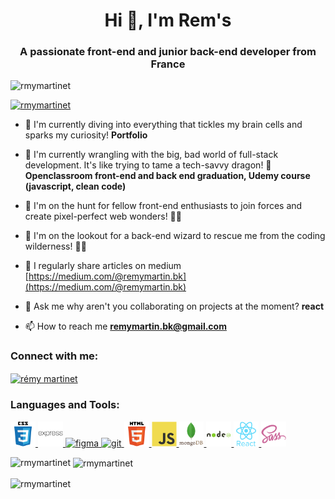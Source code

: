 <h1 align="center">Hi 👋, I'm Rem's</h1>
<h3 align="center">A passionate front-end and junior back-end developer from France</h3>

<p align="left"> <img src="https://komarev.com/ghpvc/?username=rmymartinet&label=Profile%20views&color=0e75b6&style=flat" alt="rmymartinet" /> </p>

<p align="left"> <a href="https://github.com/ryo-ma/github-profile-trophy"><img src="https://github-profile-trophy.vercel.app/?username=rmymartinet" alt="rmymartinet" /></a> </p>

- 🚀 I'm currently diving into everything that tickles my brain cells and sparks my curiosity! **Portfolio**

- 🌱 I'm currently wrangling with the big, bad world of full-stack development. It's like trying to tame a tech-savvy dragon! 🐉 **Openclassroom front-end and back end graduation, Udemy course (javascript, clean code)**

- 👯 I'm on the hunt for fellow front-end enthusiasts to join forces and create pixel-perfect web wonders! **👨‍💻**

- 🤝 I'm on the lookout for a back-end wizard to rescue me from the coding wilderness! **🧙‍♀️**

- 📝 I regularly share articles on medium [https://medium.com/@remymartin.bk](https://medium.com/@remymartin.bk)

- 💬 Ask me why aren't you collaborating on projects at the moment? **react**

- 📫 How to reach me **remymartin.bk@gmail.com**

<h3 align="left">Connect with me:</h3>
<p align="left">
<a href="https://linkedin.com/in/rémy martinet" target="blank"><img align="center" src="https://raw.githubusercontent.com/rahuldkjain/github-profile-readme-generator/master/src/images/icons/Social/linked-in-alt.svg" alt="rémy martinet" height="30" width="40" /></a>
</p>

<h3 align="left">Languages and Tools:</h3>
<p align="left"> <a href="https://www.w3schools.com/css/" target="_blank" rel="noreferrer"> <img src="https://raw.githubusercontent.com/devicons/devicon/master/icons/css3/css3-original-wordmark.svg" alt="css3" width="40" height="40"/> </a> <a href="https://expressjs.com" target="_blank" rel="noreferrer"> <img src="https://raw.githubusercontent.com/devicons/devicon/master/icons/express/express-original-wordmark.svg" alt="express" width="40" height="40"/> </a> <a href="https://www.figma.com/" target="_blank" rel="noreferrer"> <img src="https://www.vectorlogo.zone/logos/figma/figma-icon.svg" alt="figma" width="40" height="40"/> </a> <a href="https://git-scm.com/" target="_blank" rel="noreferrer"> <img src="https://www.vectorlogo.zone/logos/git-scm/git-scm-icon.svg" alt="git" width="40" height="40"/> </a> <a href="https://www.w3.org/html/" target="_blank" rel="noreferrer"> <img src="https://raw.githubusercontent.com/devicons/devicon/master/icons/html5/html5-original-wordmark.svg" alt="html5" width="40" height="40"/> </a> <a href="https://developer.mozilla.org/en-US/docs/Web/JavaScript" target="_blank" rel="noreferrer"> <img src="https://raw.githubusercontent.com/devicons/devicon/master/icons/javascript/javascript-original.svg" alt="javascript" width="40" height="40"/> </a> <a href="https://www.mongodb.com/" target="_blank" rel="noreferrer"> <img src="https://raw.githubusercontent.com/devicons/devicon/master/icons/mongodb/mongodb-original-wordmark.svg" alt="mongodb" width="40" height="40"/> </a> <a href="https://nodejs.org" target="_blank" rel="noreferrer"> <img src="https://raw.githubusercontent.com/devicons/devicon/master/icons/nodejs/nodejs-original-wordmark.svg" alt="nodejs" width="40" height="40"/> </a> <a href="https://reactjs.org/" target="_blank" rel="noreferrer"> <img src="https://raw.githubusercontent.com/devicons/devicon/master/icons/react/react-original-wordmark.svg" alt="react" width="40" height="40"/> </a> <a href="https://sass-lang.com" target="_blank" rel="noreferrer"> <img src="https://raw.githubusercontent.com/devicons/devicon/master/icons/sass/sass-original.svg" alt="sass" width="40" height="40"/> </a> </p>

<p><img align="left" src="https://github-readme-stats.vercel.app/api/top-langs?username=rmymartinet&show_icons=true&locale=en&layout=compact" alt="rmymartinet" /></p>

<p>&nbsp;<img align="center" src="https://github-readme-stats.vercel.app/api?username=rmymartinet&show_icons=true&locale=en" alt="rmymartinet" /></p>

<p><img align="center" src="https://github-readme-streak-stats.herokuapp.com/?user=rmymartinet&" alt="rmymartinet" /></p>

